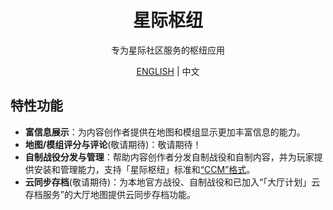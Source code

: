 <div align="center">
  <!-- <a href="">
    <img src="" width="150">
  </a> -->
  <h1>星际枢纽</h1>
  <p>专为星际社区服务的枢纽应用</p>
  <p>
    <a href="https://github.com/MengLuoRJ/scnexus/blob/main/README.md">ENGLISH</a> | 
    中文
  </p>
</div>

## 特性功能

- **富信息展示**：为内容创作者提供在地图和模组显示更加丰富信息的能力。
- **地图/模组评分与评论**(敬请期待)：敬请期待！
- **自制战役分发与管理**：帮助内容创作者分发自制战役和自制内容，并为玩家提供安装和管理能力，支持「星际枢纽」标准和[“CCM”格式](https://github.com/7thAce/SC2CCM)。
- **云同步存档**(敬请期待)：为本地官方战役、自制战役和已加入“「大厅计划」云存档服务”的大厅地图提供云同步存档功能。
